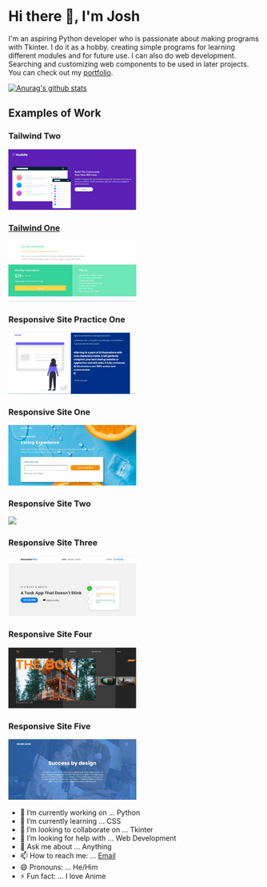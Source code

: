 <!--### Hi there 👋
### Here is what I working on...-->

<!--
**mercado-joshua/mercado-joshua** is a ✨ _special_ ✨ repository because its `README.md` (this file) appears on your GitHub profile.
-->

<!--Here are some ideas to get you started:-->
<!-- https://arturssmirnovs.github.io/github-profile-readme-generator/ -->
# Hi there 👋, I'm Josh

I'm an aspiring Python developer who is passionate about making programs with Tkinter. I do it as a hobby. creating simple programs for learning different modules and for future use. I can also do web development. Searching and customizing web components to be used in later projects. You can check out my [portfolio](https://mercado-joshua.github.io/).

[![Anurag's github stats](https://github-readme-stats.vercel.app/api?username=mercado-joshua&hide=stars,prs,issues,contribs&count_private=true&show_icons=true)](https://github.com/anuraghazra/github-readme-stats)

## Examples of Work

### Tailwind Two
<a href="https://mercado-joshua.github.io/Website__Tailwind-Two/public/index.html" target="_blank">
<img src="https://github.com/mercado-joshua/Website__Tailwind-Two/blob/main/1a.JPG" width="256">

### Tailwind One
<a href="https://mercado-joshua.github.io/Website__Tailwind-One/public/index.html" target="_blank">
<img src="https://github.com/mercado-joshua/Website__Tailwind-One/blob/main/1b.JPG" width="256">
</a>

### Responsive Site Practice One
<a href="https://mercado-joshua.github.io/Website__RWD_Practice-One/" target="_blank">
<img src="https://github.com/mercado-joshua/Website__RWD_Practice-One/blob/main/1h.JPG" width="256">
</a>

### Responsive Site One
<a href="https://mercado-joshua.github.io/Website__RWD-One/" target="_blank">
<img src="https://github.com/mercado-joshua/Website__RWD-One/blob/main/1g.JPG" width="256">
</a>

### Responsive Site Two
<a href="https://mercado-joshua.github.io/Website__RWD-Two/" target="_blank">
<img src="https://github.com/mercado-joshua/Website__RWD-Two/blob/main/1f.JPG" width="256">
</a>

### Responsive Site Three
<a href="https://mercado-joshua.github.io/Website__RWD-Three/" target="_blank">
<img src="https://github.com/mercado-joshua/Website__RWD-Three/blob/main/1e.JPG" width="256">
</a>

### Responsive Site Four
<a href="https://mercado-joshua.github.io/Website__RWD-Four/" target="_blank">
<img src="https://github.com/mercado-joshua/Website__RWD-Four/blob/main/1d.JPG" width="256">
</a>

### Responsive Site Five
<a href="https://mercado-joshua.github.io/Website__RWD-Five/" target="_blank">
<img src="https://github.com/mercado-joshua/Website__RWD-Five/blob/main/1c.JPG" width="256">
</a>

- 🔭 I’m currently working on ... Python
- 🌱 I’m currently learning ... CSS
- 👯 I’m looking to collaborate on ... Tkinter
- 🤔 I’m looking for help with ... Web Development
- 💬 Ask me about ... Anything
- 📫 How to reach me: ... [Email](mercado.joshua.web@gmail.com)
- 😄 Pronouns: ... He/Him
- ⚡ Fun fact: ... I love Anime
